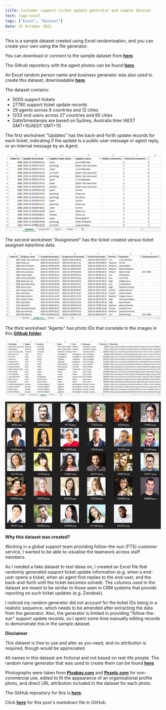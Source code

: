 ```yaml
---
title: Customer support ticket update generator and sample dataset
tech: logo-excel
tags: ["Excel", "Dataset"]
date: 31 October 2021
---
```


This is a sample dataset created using Excel randomisation, and you can create your own using the file generator.

You can download or connect to the sample dataset from **[here](https://github.com/datamesse/data-visualisation-datasets/blob/main/Support%20ticket%20updates/Support%20ticket%20updates.xlsx?raw=true)**.

The Github repository with the agent photos can be found **[here](https://github.com/datamesse/data-visualisation-datasets/tree/main/Support%20ticket%20updates/agents)**.

An Excel random person name and business generator was also used to create this dataset, downloadable **[here](https://github.com/datamesse/data-visualisation-datasets/blob/main/Support%20ticket%20updates/Random%20name%20and%20business%20generator.xlsx?raw=true)**.

The dataset contains:
 - 5000 support tickets
 - 27780 support ticket update records
 - 29 agents across 8 countries and 12 cities
 - 1233 end users across 27 countries and 65 cities
 - Date/timestamps are based on Sydney, Australia time (AEST GMT+10/AEDT GMT+11)

The first worksheet "Updates" has the back-and-forth update records for each ticket, indicating if the update is a public user message or agent reply, or an internal message by an Agent.

![Support ticket updates](https://raw.githubusercontent.com/datamesse/datamesse.github.io/main/src/assets-blog/2021-10-31--01.png?raw=true)

The second worksheet "Assignment" has the ticket created versus ticket assigned date/time data.

![Support ticket assignments](https://raw.githubusercontent.com/datamesse/datamesse.github.io/main/src/assets-blog/2021-10-31--02.png?raw=true)

The third worksheet "Agents" has photo IDs that correlate to the images in this **[Github folder](https://github.com/datamesse/data-visualisation-datasets/tree/main/Support%20ticket%20updates/agents)**.

![Support ticket agents](https://raw.githubusercontent.com/datamesse/datamesse.github.io/main/src/assets-blog/2021-10-31--03.png?raw=true)

![Support ticket agent photos](https://raw.githubusercontent.com/datamesse/datamesse.github.io/main/src/assets-blog/2021-10-31--04.png?raw=true)


**Why this dataset was created?**

Working in a global support team providing follow-the-sun (FTS) customer service, I wanted to be able to visualise the teamwork across staff members.

As I needed a fake dataset to test ideas on, I created an Excel file that randomly generated support ticket update information (e.g. when a end-user opens a ticket, when an agent first replies to the end-user, and the back-and-forth until the ticket becomes solved). The columns used in the dataset are meant to be similar to those seen in CRM systems that provide reporting on such ticket updates (e.g. Zendesk).

I noticed my random generator did not account for the ticket IDs being in a realistic sequence, which needs to be amended after extracting the data from the generator. Also, the generator is limited in providing "follow-the-sun" support update records, so I spent some time manually editing records to demonstrate this in the sample dataset.


**Disclaimer**

This dataset is free to use and alter as you need, and no attribution is required, though would be appreciated.

All names in this dataset are fictional and not based on real-life people. The random name generator that was used to create them can be found **[here](https://github.com/datamesse/data-visualisation-datasets/blob/main/Support%20ticket%20updates/Random%20name%20and%20business%20generator.xlsx?raw=true)**.

Photographs were taken from **[Pixabay.com](https://pixabay.com/service/license/)** and **[Pexels.com](https://www.pexels.com/license/)** for non-commercial use, edited to fit the appearance of an organisational profile photo, and direct URL attribution included in the dataset for each photo.

The GitHub repository for this is **[here](https://github.com/datamesse/data-visualisation-datasets/tree/main/Support%20ticket%20updates)**.

Click **[here](https://github.com/datamesse/datamesse.github.io/blob/main/src/posts/2021-10-31.md)** for this post's markdown file in GitHub.